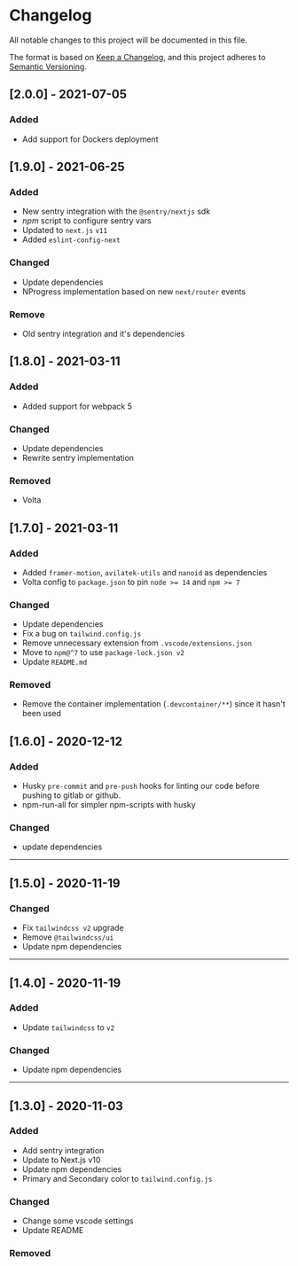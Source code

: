 # Changelog

All notable changes to this project will be documented in this file.

The format is based on [Keep a Changelog](https://keepachangelog.com/en/1.0.0/),
and this project adheres to [Semantic Versioning](https://semver.org/spec/v2.0.0.html).

## [2.0.0] - 2021-07-05

### Added

- Add support for Dockers deployment

## [1.9.0] - 2021-06-25

### Added

- New sentry integration with the `@sentry/nextjs` sdk
- _npm_ script to configure sentry vars
- Updated to `next.js` `v11`
- Added `eslint-config-next`

### Changed

- Update dependencies
- NProgress implementation based on new `next/router` events

### Remove

- Old sentry integration and it's dependencies

## [1.8.0] - 2021-03-11

### Added

- Added support for webpack 5

### Changed

- Update dependencies
- Rewrite sentry implementation

### Removed

- Volta

## [1.7.0] - 2021-03-11

### Added

- Added `framer-motion`, `avilatek-utils` and `nanoid` as dependencies
- Volta config to `package.json` to pin `node >= 14` and `npm >= 7`

### Changed

- Update dependencies
- Fix a bug on `tailwind.config.js`
- Remove unnecessary extension from `.vscode/extensions.json`
- Move to `npm@^7` to use `package-lock.json v2`
- Update `README.md`

### Removed

- Remove the container implementation (`.devcontainer/**`) since it hasn't been used

## [1.6.0] - 2020-12-12

### Added

- Husky `pre-commit` and `pre-push` hooks for linting our code before pushing to gitlab or github.
- npm-run-all for simpler npm-scripts with husky

### Changed

- update dependencies

---

## [1.5.0] - 2020-11-19

### Changed

- Fix `tailwindcss v2` upgrade
- Remove `@tailwindcss/ui`
- Update npm dependencies

---

## [1.4.0] - 2020-11-19

### Added

- Update `tailwindcss` to `v2`

### Changed

- Update npm dependencies

---

## [1.3.0] - 2020-11-03

### Added

- Add sentry integration
- Update to Next.js v10
- Update npm dependencies
- Primary and Secondary color to `tailwind.config.js`

### Changed

- Change some vscode settings
- Update README

### Removed
